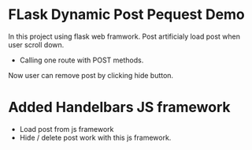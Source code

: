 # FLask Dynamic Post Pequest Demo

In this project using flask web framwork. Post artificialy load post when user scroll down.
- Calling one route with POST methods. 

Now user can remove post by clicking hide button.

# Added Handelbars JS framework 
- Load post from js framework
- Hide / delete post work with this js framework.


